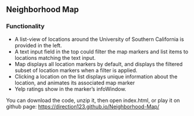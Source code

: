 ## Neighborhood Map

###  Functionality

* A list-view of locations around the University of Southern California is provided in the left.
* A text input field in the top could filter the map markers and list items to locations matching the text input.
* Map displays all location markers by default, and displays the filtered subset of location markers when a filter is applied.
* Clicking a location on the list displays unique information about the location, and animates its associated map marker
* Yelp ratings show in the marker’s infoWindow.

You can download the code, unzip it, then open index.html, or play it on github page: https://direction123.github.io/Neighborhood-Map/
